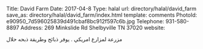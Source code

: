 Title:          David Farm
Date:           2017-04-8
Type:           halal
url:            directory/halal/david_farm
save_as:        directory/halal/david_farm/index.html
template:       comments
PhotoId:        e90950_7d596025839d491cbaf8bc912f597c6b.jpg
Telephone:      931-580-8897
Address:        269 Minkslide Rd Shelbyville TN 37020
website:        

مزرعة لمزارع امريكي . يوفر ذبائح وطريقة ذبحه حلال 
